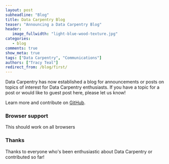 ```yaml
---
layout: post
subheadline: "Blog"
title: Data Carpentry Blog
teaser: "Announcing a Data Carpentry Blog"
header:
   image_fullwidth: "light-blue-wood-texture.jpg"
categories:
   - blog
comments: true
show_meta: true
tags: ["Data Carpentry", "Communications"]
authors: ["Tracy Teal"]
redirect_from: /blog/first/
---
```


Data Carpentry has now established a blog for announcements or posts on topics of interest for Data Carpentry enthusiasts. If you have a topic for a post or would like to guest post here, please let us know!

Learn more and contribute on [GitHub](https://github.com/datacarpentry).


### Browser support

This should work on all browsers

### Thanks

Thanks to everyone who's been enthusiastic about Data Carpentry or contributed so far!

